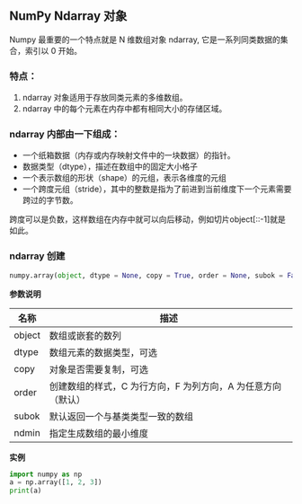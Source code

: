 ## NumPy Ndarray 对象

Numpy 最重要的一个特点就是 N 维数组对象 ndarray, 它是一系列同类数据的集合，索引以 0 开始。

### 特点：
1. ndarray 对象适用于存放同类元素的多维数组。
2. ndarray 中的每个元素在内存中都有相同大小的存储区域。

### ndarray 内部由一下组成：

* 一个纸箱数据（内存或内存映射文件中的一块数据）的指针。
* 数据类型（dtype），描述在数组中的固定大小格子
* 一个表示数组的形状（shape）的元组，表示各维度的元组
* 一个跨度元组（stride），其中的整数是指为了前进到当前维度下一个元素需要跨过的字节数。

跨度可以是负数，这样数组在内存中就可以向后移动，例如切片object[::-1]就是如此。

### ndarray 创建
```python
numpy.array(object, dtype = None, copy = True, order = None, subok = False, ndmin = 0)
```
**参数说明**

|名称|描述|
| --- | --- |
|object|数组或嵌套的数列|
|dtype|数组元素的数据类型，可选|
|copy|对象是否需要复制，可选|
|order|创建数组的样式，C 为行方向，F 为列方向，A 为任意方向（默认）|
|subok|默认返回一个与基类类型一致的数组|
|ndmin|指定生成数组的最小维度|

**实例**
```python
import numpy as np
a = np.array([1, 2, 3])
print(a)

```


